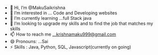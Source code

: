 - 👋 Hi, I’m @MakuSaikrishna
- 👀 I’m interested in ... Code and Developing websites
- 🌱 I’m currently learning ...full Stack java
- 💞️ I’m looking to upgrade my skills and to find the job that matches my skills
- 📫 How to reach me ...krishnamaku999@gmail.com
- 😄 Pronouns: ...Sai
- ⚡ Skills : Java, Python, SQL, Javascript(currently on going) 

<!---
MakuSaikrishna/MakuSaikrishna is a ✨ special ✨ repository because its `README.md` (this file) appears on your GitHub profile.
You can click the Preview link to take a look at your changes.
--->
